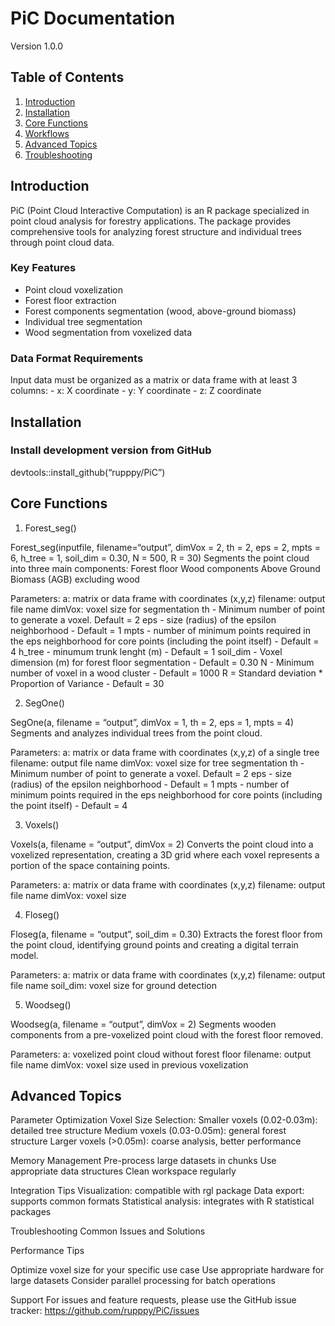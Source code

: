 
<!-- README.md is generated from README.Rmd. Please edit that file -->

# PiC Documentation

Version 1.0.0

## Table of Contents

1.  [Introduction](#introduction)
2.  [Installation](#installation)
3.  [Core Functions](#core-functions)
4.  [Workflows](#workflows)
5.  [Advanced Topics](#advanced-topics)
6.  [Troubleshooting](#troubleshooting)

## Introduction

PiC (Point Cloud Interactive Computation) is an R package specialized in
point cloud analysis for forestry applications. The package provides
comprehensive tools for analyzing forest structure and individual trees
through point cloud data.

### Key Features

- Point cloud voxelization
- Forest floor extraction
- Forest components segmentation (wood, above-ground biomass)
- Individual tree segmentation
- Wood segmentation from voxelized data

### Data Format Requirements

Input data must be organized as a matrix or data frame with at least 3
columns: - x: X coordinate - y: Y coordinate - z: Z coordinate

## Installation

### Install development version from GitHub

devtools::install_github(“rupppy/PiC”)

## Core Functions

1.  Forest_seg()

Forest_seg(inputfile, filename=“output”, dimVox = 2, th = 2, eps = 2,
mpts = 6, h_tree = 1, soil_dim = 0.30, N = 500, R = 30) Segments the
point cloud into three main components: Forest floor Wood components
Above Ground Biomass (AGB) excluding wood

Parameters: a: matrix or data frame with coordinates (x,y,z) filename:
output file name dimVox: voxel size for segmentation th - Minimum number
of point to generate a voxel. Default = 2 eps - size (radius) of the
epsilon neighborhood - Default = 1 mpts - number of minimum points
required in the eps neighborhood for core points (including the point
itself) - Default = 4 h_tree - minumum trunk lenght (m) - Default = 1
soil_dim - Voxel dimension (m) for forest floor segmentation - Default =
0.30 N - Minimum number of voxel in a wood cluster - Default = 1000 R =
Standard deviation \* Proportion of Variance - Default = 30

2.  SegOne()

SegOne(a, filename = “output”, dimVox = 1, th = 2, eps = 1, mpts = 4)
Segments and analyzes individual trees from the point cloud.

Parameters: a: matrix or data frame with coordinates (x,y,z) of a single
tree filename: output file name dimVox: voxel size for tree segmentation
th - Minimum number of point to generate a voxel. Default = 2 eps - size
(radius) of the epsilon neighborhood - Default = 1 mpts - number of
minimum points required in the eps neighborhood for core points
(including the point itself) - Default = 4

3.  Voxels()

Voxels(a, filename = “output”, dimVox = 2) Converts the point cloud into
a voxelized representation, creating a 3D grid where each voxel
represents a portion of the space containing points.

Parameters: a: matrix or data frame with coordinates (x,y,z) filename:
output file name dimVox: voxel size

4.  Floseg()

Floseg(a, filename = “output”, soil_dim = 0.30) Extracts the forest
floor from the point cloud, identifying ground points and creating a
digital terrain model.

Parameters: a: matrix or data frame with coordinates (x,y,z) filename:
output file name soil_dim: voxel size for ground detection

5.  Woodseg()

Woodseg(a, filename = “output”, dimVox = 2) Segments wooden components
from a pre-voxelized point cloud with the forest floor removed.

Parameters: a: voxelized point cloud without forest floor filename:
output file name dimVox: voxel size used in previous voxelization

## Advanced Topics

Parameter Optimization Voxel Size Selection: Smaller voxels
(0.02-0.03m): detailed tree structure Medium voxels (0.03-0.05m):
general forest structure Larger voxels (\>0.05m): coarse analysis,
better performance

Memory Management Pre-process large datasets in chunks Use appropriate
data structures Clean workspace regularly

Integration Tips Visualization: compatible with rgl package Data export:
supports common formats Statistical analysis: integrates with R
statistical packages

Troubleshooting Common Issues and Solutions

Performance Tips

Optimize voxel size for your specific use case Use appropriate hardware
for large datasets Consider parallel processing for batch operations

Support For issues and feature requests, please use the GitHub issue
tracker: <https://github.com/rupppy/PiC/issues>
